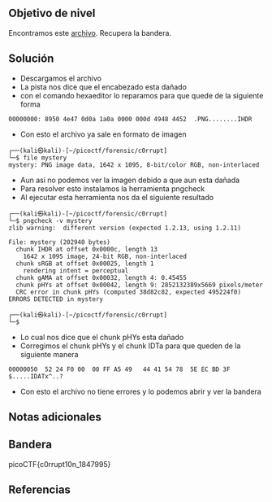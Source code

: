 ## Objetivo de nivel
Encontramos este [archivo](https://jupiter.challenges.picoctf.org/static/ab30fcb7d47364b4190a7d3d40edb551/mystery). Recupera la bandera.

## Solución
- Descargamos el archivo
- La pista nos dice que el encabezado esta dañado
- con el comando hexaeditor lo reparamos para que quede de la siguiente forma
```
00000000: 8950 4e47 0d0a 1a0a 0000 000d 4948 4452  .PNG........IHDR
```
- Con esto el archivo ya sale en formato de imagen
```
┌──(kali㉿kali)-[~/picoctf/forensic/c0rrupt]
└─$ file mystery     
mystery: PNG image data, 1642 x 1095, 8-bit/color RGB, non-interlaced
```
- Aun asi no podemos ver la imagen debido a que aun esta dañada
- Para resolver esto instalamos la herramienta pngcheck
- Al ejecutar esta herramienta nos da el siguiente resultado
```
┌──(kali㉿kali)-[~/picoctf/forensic/c0rrupt]
└─$ pngcheck -v mystery 
zlib warning:  different version (expected 1.2.13, using 1.2.11)

File: mystery (202940 bytes)
  chunk IHDR at offset 0x0000c, length 13
    1642 x 1095 image, 24-bit RGB, non-interlaced
  chunk sRGB at offset 0x00025, length 1
    rendering intent = perceptual
  chunk gAMA at offset 0x00032, length 4: 0.45455
  chunk pHYs at offset 0x00042, length 9: 2852132389x5669 pixels/meter
  CRC error in chunk pHYs (computed 38d82c82, expected 495224f0)
ERRORS DETECTED in mystery
                                                                             
┌──(kali㉿kali)-[~/picoctf/forensic/c0rrupt]
└─$ 
```
- Lo cual nos dice que el chunk pHYs esta dañado
- Corregimos el chunk pHYs y el chunk IDTa para que queden de la siguiente manera
```00000040  00 09 70 48  59 73 00 00   16 25 00 00  16 25 01 49 .pHYs...%...%.I
00000050  52 24 F0 00  00 FF A5 49   44 41 54 78  5E EC BD 3F $.....IDATx^..? 
```
- Con esto el archivo no tiene errores y lo podemos abrir y ver la bandera

## Notas adicionales


## Bandera
picoCTF{c0rrupt10n_1847995}

## Referencias

